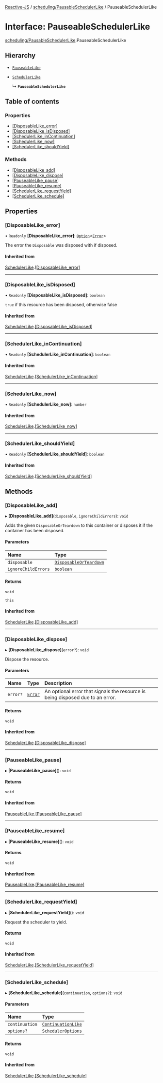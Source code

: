 [Reactive-JS](../README.md) / [scheduling/PausableSchedulerLike](../modules/scheduling_PausableSchedulerLike.md) / PauseableSchedulerLike

# Interface: PauseableSchedulerLike

[scheduling/PausableSchedulerLike](../modules/scheduling_PausableSchedulerLike.md).PauseableSchedulerLike

## Hierarchy

- [`PauseableLike`](util_PauseableLike.PauseableLike.md)

- [`SchedulerLike`](scheduling_SchedulerLike.SchedulerLike.md)

  ↳ **`PauseableSchedulerLike`**

## Table of contents

### Properties

- [[DisposableLike\_error]](scheduling_PausableSchedulerLike.PauseableSchedulerLike.md#[disposablelike_error])
- [[DisposableLike\_isDisposed]](scheduling_PausableSchedulerLike.PauseableSchedulerLike.md#[disposablelike_isdisposed])
- [[SchedulerLike\_inContinuation]](scheduling_PausableSchedulerLike.PauseableSchedulerLike.md#[schedulerlike_incontinuation])
- [[SchedulerLike\_now]](scheduling_PausableSchedulerLike.PauseableSchedulerLike.md#[schedulerlike_now])
- [[SchedulerLike\_shouldYield]](scheduling_PausableSchedulerLike.PauseableSchedulerLike.md#[schedulerlike_shouldyield])

### Methods

- [[DisposableLike\_add]](scheduling_PausableSchedulerLike.PauseableSchedulerLike.md#[disposablelike_add])
- [[DisposableLike\_dispose]](scheduling_PausableSchedulerLike.PauseableSchedulerLike.md#[disposablelike_dispose])
- [[PauseableLike\_pause]](scheduling_PausableSchedulerLike.PauseableSchedulerLike.md#[pauseablelike_pause])
- [[PauseableLike\_resume]](scheduling_PausableSchedulerLike.PauseableSchedulerLike.md#[pauseablelike_resume])
- [[SchedulerLike\_requestYield]](scheduling_PausableSchedulerLike.PauseableSchedulerLike.md#[schedulerlike_requestyield])
- [[SchedulerLike\_schedule]](scheduling_PausableSchedulerLike.PauseableSchedulerLike.md#[schedulerlike_schedule])

## Properties

### [DisposableLike\_error]

• `Readonly` **[DisposableLike\_error]**: [`Option`](../modules/util_Option.md#option)<[`Error`](../modules/util_DisposableLike.md#error)\>

The error the `Disposable` was disposed with if disposed.

#### Inherited from

[SchedulerLike](scheduling_SchedulerLike.SchedulerLike.md).[[DisposableLike_error]](scheduling_SchedulerLike.SchedulerLike.md#[disposablelike_error])

___

### [DisposableLike\_isDisposed]

• `Readonly` **[DisposableLike\_isDisposed]**: `boolean`

`true` if this resource has been disposed, otherwise false

#### Inherited from

[SchedulerLike](scheduling_SchedulerLike.SchedulerLike.md).[[DisposableLike_isDisposed]](scheduling_SchedulerLike.SchedulerLike.md#[disposablelike_isdisposed])

___

### [SchedulerLike\_inContinuation]

• `Readonly` **[SchedulerLike\_inContinuation]**: `boolean`

#### Inherited from

[SchedulerLike](scheduling_SchedulerLike.SchedulerLike.md).[[SchedulerLike_inContinuation]](scheduling_SchedulerLike.SchedulerLike.md#[schedulerlike_incontinuation])

___

### [SchedulerLike\_now]

• `Readonly` **[SchedulerLike\_now]**: `number`

#### Inherited from

[SchedulerLike](scheduling_SchedulerLike.SchedulerLike.md).[[SchedulerLike_now]](scheduling_SchedulerLike.SchedulerLike.md#[schedulerlike_now])

___

### [SchedulerLike\_shouldYield]

• `Readonly` **[SchedulerLike\_shouldYield]**: `boolean`

#### Inherited from

[SchedulerLike](scheduling_SchedulerLike.SchedulerLike.md).[[SchedulerLike_shouldYield]](scheduling_SchedulerLike.SchedulerLike.md#[schedulerlike_shouldyield])

## Methods

### [DisposableLike\_add]

▸ **[DisposableLike_add]**(`disposable`, `ignoreChildErrors`): `void`

Adds the given `DisposableOrTeardown` to this container or disposes it if the container has been disposed.

#### Parameters

| Name | Type |
| :------ | :------ |
| `disposable` | [`DisposableOrTeardown`](../modules/util_DisposableLike.md#disposableorteardown) |
| `ignoreChildErrors` | `boolean` |

#### Returns

`void`

`this`

#### Inherited from

[SchedulerLike](scheduling_SchedulerLike.SchedulerLike.md).[[DisposableLike_add]](scheduling_SchedulerLike.SchedulerLike.md#[disposablelike_add])

___

### [DisposableLike\_dispose]

▸ **[DisposableLike_dispose]**(`error?`): `void`

Dispose the resource.

#### Parameters

| Name | Type | Description |
| :------ | :------ | :------ |
| `error?` | [`Error`](../modules/util_DisposableLike.md#error) | An optional error that signals the resource is being disposed due to an error. |

#### Returns

`void`

#### Inherited from

[SchedulerLike](scheduling_SchedulerLike.SchedulerLike.md).[[DisposableLike_dispose]](scheduling_SchedulerLike.SchedulerLike.md#[disposablelike_dispose])

___

### [PauseableLike\_pause]

▸ **[PauseableLike_pause]**(): `void`

#### Returns

`void`

#### Inherited from

[PauseableLike](util_PauseableLike.PauseableLike.md).[[PauseableLike_pause]](util_PauseableLike.PauseableLike.md#[pauseablelike_pause])

___

### [PauseableLike\_resume]

▸ **[PauseableLike_resume]**(): `void`

#### Returns

`void`

#### Inherited from

[PauseableLike](util_PauseableLike.PauseableLike.md).[[PauseableLike_resume]](util_PauseableLike.PauseableLike.md#[pauseablelike_resume])

___

### [SchedulerLike\_requestYield]

▸ **[SchedulerLike_requestYield]**(): `void`

Request the scheduler to yield.

#### Returns

`void`

#### Inherited from

[SchedulerLike](scheduling_SchedulerLike.SchedulerLike.md).[[SchedulerLike_requestYield]](scheduling_SchedulerLike.SchedulerLike.md#[schedulerlike_requestyield])

___

### [SchedulerLike\_schedule]

▸ **[SchedulerLike_schedule]**(`continuation`, `options?`): `void`

#### Parameters

| Name | Type |
| :------ | :------ |
| `continuation` | [`ContinuationLike`](scheduling_ContinuationLike.ContinuationLike.md) |
| `options?` | [`SchedulerOptions`](../modules/scheduling_SchedulerLike.md#scheduleroptions) |

#### Returns

`void`

#### Inherited from

[SchedulerLike](scheduling_SchedulerLike.SchedulerLike.md).[[SchedulerLike_schedule]](scheduling_SchedulerLike.SchedulerLike.md#[schedulerlike_schedule])
